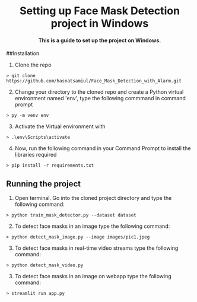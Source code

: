 <h1 align="center">Setting up Face Mask Detection project in Windows</h1>

<div align= "center">
  <h4>This is a guide to set up the project on Windows.</h4>
</div>

##Installation
1. Clone the repo
```
> git clone https://github.com/hasnatsamiul/Face_Mask_Detection_with_Alarm.git
```

2. Change your directory to the cloned repo and create a Python virtual environment named 'env', type the following commmand in command prompt
```
> py -m venv env
```

3. Activate the Virtual environment with
```
> .\env\Scripts\activate
```

4. Now, run the following command in your Command Prompt to install the libraries required
```
> pip install -r requirements.txt
```


## Running the project

1. Open terminal. Go into the cloned project directory and type the following command:
```
> python train_mask_detector.py --dataset dataset
```

2. To detect face masks in an image type the following command: 
```
> python detect_mask_image.py --image images/pic1.jpeg
```

3. To detect face masks in real-time video streams type the following command:
```
> python detect_mask_video.py 
```
3. To detect face masks in an image on webapp type the following command:
```
> streamlit run app.py 
```

